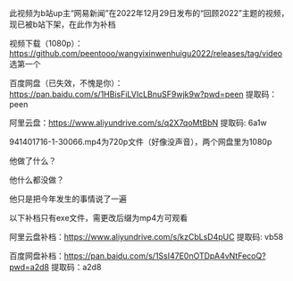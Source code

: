 此视频为b站up主“网易新闻”在2022年12月29日发布的“回顾2022”主题的视频，现已被b站下架，在此作为补档

视频下载（1080p）：https://github.com/peentooo/wangyixinwenhuigu2022/releases/tag/video 选第一个

百度网盘（已失效，不愧是你）：https://pan.baidu.com/s/1HBisFiLVIcLBnuSF9wjk9w?pwd=peen 
提取码：peen

阿里云盘：https://www.aliyundrive.com/s/q2X7qoMtBbN
提取码: 6a1w

941401716-1-30066.mp4为720p文件（好像没声音），两个网盘里为1080p

他做了什么？

他什么都没做？

他只是把今年发生的事情说了一遍

以下补档只有exe文件，需更改后缀为mp4方可观看

阿里云盘补档：https://www.aliyundrive.com/s/kzCbLsD4pUC
提取码: vb58

百度网盘补档：https://pan.baidu.com/s/1SsI47E0nOTDpA4vNtFecoQ?pwd=a2d8 
提取码：a2d8
